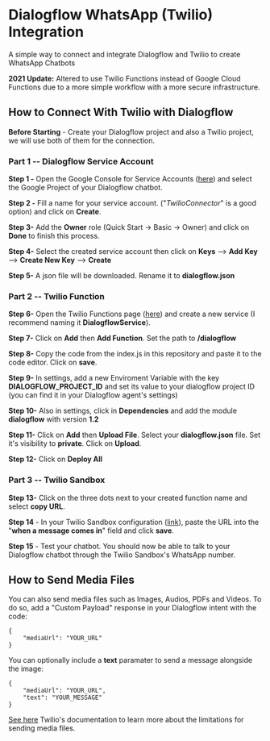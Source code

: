 
# Dialogflow WhatsApp (Twilio) Integration

A simple way to connect and integrate Dialogflow and Twilio to create WhatsApp Chatbots

**2021 Update:** Altered to use Twilio Functions instead of Google Cloud Functions due to a more simple workflow with a more secure infrastructure.

## How to Connect With Twilio with Dialogflow

**Before Starting** - Create your Dialogflow project and also a Twilio project, we will use both of them for the connection.

### Part 1 -- Dialogflow Service Account

**Step 1 -** Open the Google Console for Service Accounts ([here](https://console.cloud.google.com/projectselector/iam-admin/serviceaccounts/create)) and select the Google Project of your Dialogflow chatbot.

**Step 2 -** Fill a name for your service account. ("_TwilioConnector_" is a good option) and click on **Create**.

**Step 3-** Add the **Owner** role (Quick Start -> Basic -> Owner) and click on **Done** to finish this process.

**Step 4-** Select the created service account then click on **Keys** --> **Add Key** --> **Create New Key** --> **Create**

**Step 5-** A json file will be downloaded. Rename it to **dialogflow.json**

### Part 2 -- Twilio Function

**Step 6-** Open the Twilio Functions page ([here](https://www.twilio.com/console/functions)) and create a new service (I recommend naming it **DialogflowService**).

**Step 7-** Click on **Add** then **Add Function**. Set the path to **/dialogflow**

**Step 8-** Copy the code from the index.js in this repository and paste it to the code editor. Click on **save**.

**Step 9-** In settings, add a new Enviroment Variable with the key **DIALOGFLOW_PROJECT_ID** and set its value to your dialogflow project ID (you can find it in your Dialogflow agent's settings)

**Step 10-** Also in settings, click in **Dependencies** and add the module **dialogflow** with version **1.2**

**Step 11-** Click on **Add** then **Upload File**. Select your **dialogflow.json** file. Set it's visibility to **private**. Click on **Upload**.

**Step 12-** Click on **Deploy All**

### Part 3 -- Twilio Sandbox

**Step 13-** Click on the three dots next to your created function name and select **copy URL**.

**Step 14** - In your Twilio Sandbox configuration ([link](https://www.twilio.com/console/sms/whatsapp/sandbox)), paste the URL into the "**when a message comes in**" field and click **save**.

**Step 15** - Test your chatbot. You should now be able to talk to your Dialogflow chatbot through the Twilio Sandbox's WhatsApp number.

## How to Send Media Files

You can also send media files such as Images, Audios, PDFs and Videos. To do so, add a "Custom Payload" response in your Dialogflow intent with the code:

    {
	    "mediaUrl": "YOUR_URL"
    }

You can optionally include a **text** paramater to send a message alongside the image:

    {
	    "mediaUrl": "YOUR_URL",
	    "text": "YOUR_MESSAGE"
    }

[See here](https://support.twilio.com/hc/en-us/articles/360017961894-Sending-and-Receiving-Media-with-WhatsApp-Messaging-on-Twilio-Beta-) Twilio's documentation to learn more about the limitations for sending media files.
